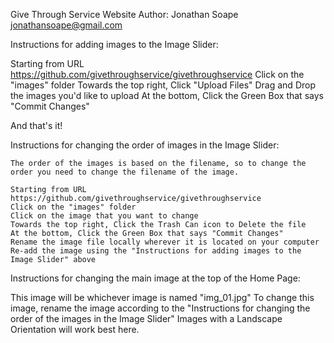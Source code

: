 Give Through Service
Website Author: Jonathan Soape jonathansoape@gmail.com

Instructions for adding images to the Image Slider:

  Starting from URL https://github.com/givethroughservice/givethroughservice
  Click on the "images" folder
  Towards the top right, Click "Upload Files"
  Drag and Drop the images you'd like to upload
  At the bottom, Click the Green Box that says "Commit Changes"
  
  And that's it!
  
  Instructions for changing the order of images in the Image Slider:
  
    The order of the images is based on the filename, so to change the order you need to change the filename of the image.
  
    Starting from URL https://github.com/givethroughservice/givethroughservice
    Click on the "images" folder
    Click on the image that you want to change
    Towards the top right, Click the Trash Can icon to Delete the file
    At the bottom, Click the Green Box that says "Commit Changes"
    Rename the image file locally wherever it is located on your computer
    Re-add the image using the "Instructions for adding images to the Image Slider" above
    
Instructions for changing the main image at the top of the Home Page:
  
  This image will be whichever image is named "img_01.jpg"
  To change this image, rename the image according to the "Instructions for changing the order of the images in the Image Slider"
  Images with a Landscape Orientation will work best here.
